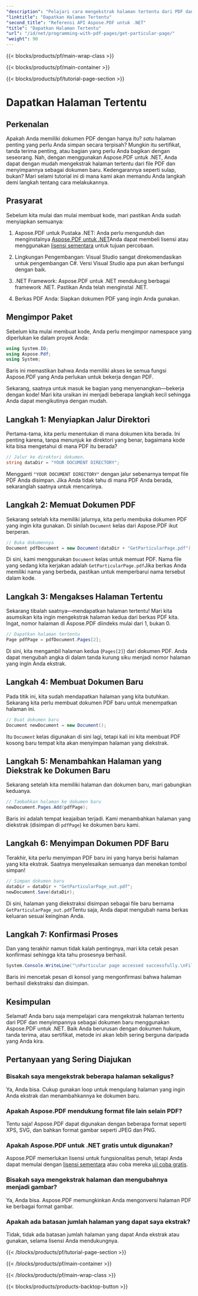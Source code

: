 ```yaml
---
"description": "Pelajari cara mengekstrak halaman tertentu dari PDF dan menyimpannya sebagai dokumen baru menggunakan Aspose.PDF untuk .NET dalam panduan langkah demi langkah ini."
"linktitle": "Dapatkan Halaman Tertentu"
"second_title": "Referensi API Aspose.PDF untuk .NET"
"title": "Dapatkan Halaman Tertentu"
"url": "/id/net/programming-with-pdf-pages/get-particular-page/"
"weight": 90
---
```


{{< blocks/products/pf/main-wrap-class >}}

{{< blocks/products/pf/main-container >}}

{{< blocks/products/pf/tutorial-page-section >}}

# Dapatkan Halaman Tertentu

## Perkenalan

Apakah Anda memiliki dokumen PDF dengan hanya itu? *satu* halaman penting yang perlu Anda simpan secara terpisah? Mungkin itu sertifikat, tanda terima penting, atau bagian yang perlu Anda bagikan dengan seseorang. Nah, dengan menggunakan Aspose.PDF untuk .NET, Anda dapat dengan mudah mengekstrak halaman tertentu dari file PDF dan menyimpannya sebagai dokumen baru. Kedengarannya seperti sulap, bukan? Mari selami tutorial ini di mana kami akan memandu Anda langkah demi langkah tentang cara melakukannya.

## Prasyarat

Sebelum kita mulai dan mulai membuat kode, mari pastikan Anda sudah menyiapkan semuanya:

1. Aspose.PDF untuk Pustaka .NET: Anda perlu mengunduh dan menginstalnya [Aspose.PDF untuk .NET](https://releases.aspose.com/pdf/net/)Anda dapat membeli lisensi atau menggunakan [lisensi sementara](https://purchase.aspose.com/temporary-license/) untuk tujuan percobaan.
   
2. Lingkungan Pengembangan: Visual Studio sangat direkomendasikan untuk pengembangan C#. Versi Visual Studio apa pun akan berfungsi dengan baik.

3. .NET Framework: Aspose.PDF untuk .NET mendukung berbagai framework .NET. Pastikan Anda telah menginstal .NET.

4. Berkas PDF Anda: Siapkan dokumen PDF yang ingin Anda gunakan.

## Mengimpor Paket

Sebelum kita mulai membuat kode, Anda perlu mengimpor namespace yang diperlukan ke dalam proyek Anda:

```csharp
using System.IO;
using Aspose.Pdf;
using System;
```

Baris ini memastikan bahwa Anda memiliki akses ke semua fungsi Aspose.PDF yang Anda perlukan untuk bekerja dengan PDF.

Sekarang, saatnya untuk masuk ke bagian yang menyenangkan—bekerja dengan kode! Mari kita uraikan ini menjadi beberapa langkah kecil sehingga Anda dapat mengikutinya dengan mudah.

## Langkah 1: Menyiapkan Jalur Direktori

Pertama-tama, kita perlu menentukan di mana dokumen kita berada. Ini penting karena, tanpa menunjuk ke direktori yang benar, bagaimana kode kita bisa mengetahui di mana PDF itu berada?

```csharp
// Jalur ke direktori dokumen.
string dataDir = "YOUR DOCUMENT DIRECTORY";
```

Mengganti `"YOUR DOCUMENT DIRECTORY"` dengan jalur sebenarnya tempat file PDF Anda disimpan. Jika Anda tidak tahu di mana PDF Anda berada, sekaranglah saatnya untuk mencarinya.

## Langkah 2: Memuat Dokumen PDF

Sekarang setelah kita memiliki jalurnya, kita perlu membuka dokumen PDF yang ingin kita gunakan. Di sinilah `Document` kelas dari Aspose.PDF ikut berperan.

```csharp
// Buka dokumennya
Document pdfDocument = new Document(dataDir + "GetParticularPage.pdf");
```

Di sini, kami menggunakan `Document` kelas untuk memuat PDF. Nama file yang sedang kita kerjakan adalah `GetParticularPage.pdf`Jika berkas Anda memiliki nama yang berbeda, pastikan untuk memperbarui nama tersebut dalam kode.

## Langkah 3: Mengakses Halaman Tertentu

Sekarang tibalah saatnya—mendapatkan halaman tertentu! Mari kita asumsikan kita ingin mengekstrak halaman kedua dari berkas PDF kita. Ingat, nomor halaman di Aspose.PDF diindeks mulai dari 1, bukan 0.

```csharp
// Dapatkan halaman tertentu
Page pdfPage = pdfDocument.Pages[2];
```

Di sini, kita mengambil halaman kedua (`Pages[2]`) dari dokumen PDF. Anda dapat mengubah angka di dalam tanda kurung siku menjadi nomor halaman yang ingin Anda ekstrak.

## Langkah 4: Membuat Dokumen Baru

Pada titik ini, kita sudah mendapatkan halaman yang kita butuhkan. Sekarang kita perlu membuat dokumen PDF baru untuk menempatkan halaman ini.

```csharp
// Buat dokumen baru
Document newDocument = new Document();
```

Itu `Document` kelas digunakan di sini lagi, tetapi kali ini kita membuat PDF kosong baru tempat kita akan menyimpan halaman yang diekstrak.

## Langkah 5: Menambahkan Halaman yang Diekstrak ke Dokumen Baru

Sekarang setelah kita memiliki halaman dan dokumen baru, mari gabungkan keduanya.

```csharp
// Tambahkan halaman ke dokumen baru
newDocument.Pages.Add(pdfPage);
```

Baris ini adalah tempat keajaiban terjadi. Kami menambahkan halaman yang diekstrak (disimpan di `pdfPage`) ke dokumen baru kami.

## Langkah 6: Menyimpan Dokumen PDF Baru

Terakhir, kita perlu menyimpan PDF baru ini yang hanya berisi halaman yang kita ekstrak. Saatnya menyelesaikan semuanya dan menekan tombol simpan!

```csharp
// Simpan dokumen baru
dataDir = dataDir + "GetParticularPage_out.pdf";
newDocument.Save(dataDir);
```

Di sini, halaman yang diekstraksi disimpan sebagai file baru bernama `GetParticularPage_out.pdf`Tentu saja, Anda dapat mengubah nama berkas keluaran sesuai keinginan Anda. 

## Langkah 7: Konfirmasi Proses

Dan yang terakhir namun tidak kalah pentingnya, mari kita cetak pesan konfirmasi sehingga kita tahu prosesnya berhasil.

```csharp
System.Console.WriteLine("\nParticular page accessed successfully.\nFile saved at " + dataDir);
```

Baris ini mencetak pesan di konsol yang mengonfirmasi bahwa halaman berhasil diekstraksi dan disimpan.

## Kesimpulan

Selamat! Anda baru saja mempelajari cara mengekstrak halaman tertentu dari PDF dan menyimpannya sebagai dokumen baru menggunakan Aspose.PDF untuk .NET. Baik Anda berurusan dengan dokumen hukum, tanda terima, atau sertifikat, metode ini akan lebih sering berguna daripada yang Anda kira.

## Pertanyaan yang Sering Diajukan

### Bisakah saya mengekstrak beberapa halaman sekaligus?  
Ya, Anda bisa. Cukup gunakan loop untuk mengulang halaman yang ingin Anda ekstrak dan menambahkannya ke dokumen baru.

### Apakah Aspose.PDF mendukung format file lain selain PDF?  
Tentu saja! Aspose.PDF dapat digunakan dengan beberapa format seperti XPS, SVG, dan bahkan format gambar seperti JPEG dan PNG.

### Apakah Aspose.PDF untuk .NET gratis untuk digunakan?  
Aspose.PDF memerlukan lisensi untuk fungsionalitas penuh, tetapi Anda dapat memulai dengan [lisensi sementara](https://purchase.aspose.com/temporary-license/) atau coba mereka [uji coba gratis](https://releases.aspose.com/).

### Bisakah saya mengekstrak halaman dan mengubahnya menjadi gambar?  
Ya, Anda bisa. Aspose.PDF memungkinkan Anda mengonversi halaman PDF ke berbagai format gambar.

### Apakah ada batasan jumlah halaman yang dapat saya ekstrak?  
Tidak, tidak ada batasan jumlah halaman yang dapat Anda ekstrak atau gunakan, selama lisensi Anda mendukungnya.

{{< /blocks/products/pf/tutorial-page-section >}}

{{< /blocks/products/pf/main-container >}}

{{< /blocks/products/pf/main-wrap-class >}}

{{< blocks/products/products-backtop-button >}}